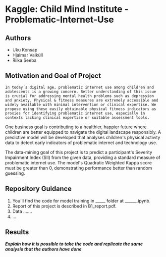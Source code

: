 # Kaggle: Child Mind Institute - Problematic-Internet-Use

## Authors
 * Uku Konsap
 * Hjalmar Vaiküll
 * Riika Seeba

 ## Motivation and Goal of Project
    In today’s digital age, problematic internet use among children and  adolescents is a growing concern. Better understanding of this issue is crucial for addressing mental health problems such as depression and anxiety. Physical & fitness measures are extremely accessible and widely available with minimal intervention or clinical expertise. We propose using these easily obtainable physical fitness indicators as proxies for identifying problematic internet use, especially in contexts lacking clinical expertise or suitable assessment tools.

One business goal is contributing to a healthier, happier future where children are better equipped to navigate the digital landscape responsibly. A predictive model will be developed that analyses children's physical activity data to detect early indicators of problematic internet and technology use.

The data-mining goal of this project is to predict a participant's Severity Impairment Index (SII) from the given data, providing a standard measure of problematic internet use. The model's Quadratic Weighted Kappa score must be greater than 0, demonstrating performance better than random guessing.


## Repository Guidance
1. You'll find the code for model training in _____ folder at ______.ipynb.
2. Report of this project is described in B1_report.pdf. 
3. Data .......
4. ...


## Results
***Explain how it is possible to take the code and replicate the same analysis that the authors have done***




